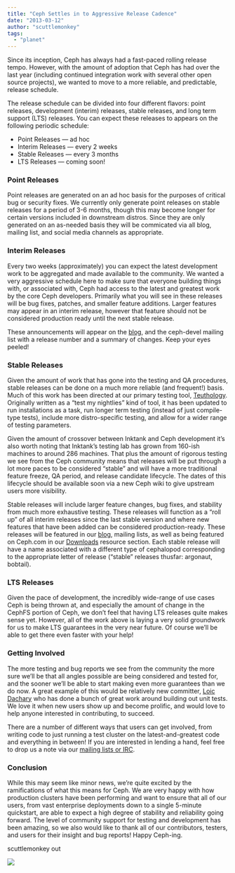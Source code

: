 ```yaml
---
title: "Ceph Settles in to Aggressive Release Cadence"
date: "2013-03-12"
author: "scuttlemonkey"
tags: 
  - "planet"
---
```


Since its inception, Ceph has always had a fast-paced rolling release tempo. However, with the amount of adoption that Ceph has had over the last year (including continued integration work with several other open source projects), we wanted to move to a more reliable, and predictable, release schedule.

The release schedule can be divided into four different flavors: point releases, development (interim) releases, stable releases, and long term support (LTS) releases. You can expect these releases to appears on the following periodic schedule:

- Point Releases — ad hoc
- Interim Releases — every 2 weeks
- Stable Releases — every 3 months
- LTS Releases — coming soon!

### Point Releases

Point releases are generated on an ad hoc basis for the purposes of critical bug or security fixes. We currently only generate point releases on stable releases for a period of 3-6 months, though this may become longer for certain versions included in downstream distros. Since they are only generated on an as-needed basis they will be commicated via all blog, mailing list, and social media channels as appropriate.

### Interim Releases

Every two weeks (approximately) you can expect the latest development work to be aggregated and made available to the community. We wanted a very aggressive schedule here to make sure that everyone building things with, or associated with, Ceph had access to the latest and greatest work by the core Ceph developers. Primarily what you will see in these releases will be bug fixes, patches, and smaller feature additions. Larger features may appear in an interim release, however that feature should not be considered production ready until the next stable release.

These announcements will appear on the [blog](http://ceph.com/community/blog/), and the ceph-devel mailing list with a release number and a summary of changes. Keep your eyes peeled!

### Stable Releases

Given the amount of work that has gone into the testing and QA procedures, stable releases can be done on a much more reliable (and frequent!) basis. Much of this work has been directed at our primary testing tool, [Teuthology](https://github.com/ceph/teuthology). Originally written as a “test my nightlies” kind of tool, it has been updated to run installations as a task, run longer term testing (instead of just compile-type tests), include more distro-specific testing, and allow for a wider range of testing parameters.

Given the amount of crossover between Inktank and Ceph development it’s also worth noting that Inktank’s testing lab has grown from 160-ish machines to around 286 machines. That plus the amount of rigorous testing we see from the Ceph community means that releases will be put through a lot more paces to be considered “stable” and will have a more traditional feature freeze, QA period, and release candidate lifecycle. The dates of this lifecycle should be available soon via a new Ceph wiki to give upstream users more visibility.

Stable releases will include larger feature changes, bug fixes, and stability from much more exhaustive testing. These releases will function as a “roll up” of all interim releases since the last stable version and where new features that have been added can be considered production-ready. These releases will be featured in our [blog](http://ceph.com/community/blog/), mailing lists, as well as being featured on Ceph.com in our [Downloads](http://ceph.com/resources/downloads/) resource section. Each stable release will have a name associated with a different type of cephalopod corresponding to the appropriate letter of release (“stable” releases thusfar: argonaut, bobtail).

### LTS Releases

Given the pace of development, the incredibly wide-range of use cases Ceph is being thrown at, and especially the amount of change in the CephFS portion of Ceph, we don’t feel that having LTS releases quite makes sense yet. However, all of the work above is laying a very solid groundwork for us to make LTS guarantees in the very near future. Of course we’ll be able to get there even faster with your help!

### Getting Involved

The more testing and bug reports we see from the community the more sure we’ll be that all angles possible are being considered and tested for, and the sooner we’ll be able to start making even more guarantees than we do now. A great example of this would be relatively new committer, [Loic Dachary](https://github.com/dachary) who has done a bunch of great work around building out unit tests. We love it when new users show up and become prolific, and would love to help anyone interested in contributing, to succeed.

There are a number of different ways that users can get involved, from writing code to just running a test cluster on the latest-and-greatest code and everything in between! If you are interested in lending a hand, feel free to drop us a note via our [mailing lists or IRC](http://ceph.com/resources/mailing-list-irc/).

### Conclusion

While this may seem like minor news, we’re quite excited by the ramifications of what this means for Ceph. We are very happy with how production clusters have been performing and want to ensure that all of our users, from vast enterprise deployments down to a single 5-minute quickstart, are able to expect a high degree of stability and reliability going forward. The level of community support for testing and development has been amazing, so we also would like to thank all of our contributors, testers, and users for their insight and bug reports! Happy Ceph-ing.

scuttlemonkey out

![](http://track.hubspot.com/__ptq.gif?a=268973&k=14&bu=http://ceph.com&r=http://ceph.com/community/ceph-settles-in-to-aggressive-release-cadence/&bvt=rss&p=wordpress)
